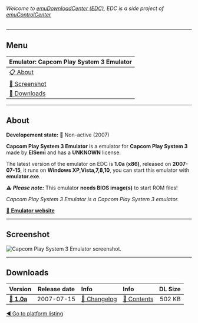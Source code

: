 ###### Welcome to [emuDownloadCenter (EDC)](https://github.com/PhoenixInteractiveNL/emuDownloadCenter/wiki/), EDC is a side project of [emuControlCenter](https://github.com/PhoenixInteractiveNL/emuControlCenter/wiki/)
***
## Menu
| **Emulator: Capcom Play System 3 Emulator** |
|:---------|
| [:clipboard: About](#about) |
| [:sunrise: Screenshot](#screen) |
| [:floppy_disk: Downloads](#downloads) |
***
## About
**Developement state:** :red_circle: Non-active (2007)

**Capcom Play System 3 Emulator** is a emulator for **Capcom Play System 3** made by **ElSemi** and has a **UNKNOWN** license.

The latest version of the emulator on EDC is **1.0a (x86)**, released on **2007-07-15**, it runs on **Windows XP,Vista,7,8,10**, you can start this emulator with **emulator.exe**.

:warning: _**Please note:**_ This emulator **needs BIOS image(s)** to start ROM files!

_Capcom Play System 3 Emulator is a Capcom Play System 3 emulator._

[:link: **Emulator website**](http://nebula.emulatronia.com)
***
## Screenshot
![](https://raw.githubusercontent.com/PhoenixInteractiveNL/emuDownloadCenter/master/hooks/cps3emulator/emulator_screen_01.jpg "Capcom Play System 3 Emulator screenshot.")
***
## Downloads
| Version  | Release date  | Info       | Info       | DL Size    |
|:---------|:-------------:|:-----------|:-----------|-----------:|
| [:floppy_disk: **1.0a**](https://github.com/PhoenixInteractiveNL/edc-repo0007/raw/master/cps3emulator/1.0a.7z) | 2007-07-15 | [:page_facing_up: Changelog](https://github.com/PhoenixInteractiveNL/edc-repo0007/blob/master/cps3emulator/1.0a_changelog.txt) | [:mag_right: Contents](https://github.com/PhoenixInteractiveNL/edc-repo0007/blob/master/cps3emulator/1.0a_contents.txt) | 502 KB |

[:arrow_backward: Go to platform listing](https://github.com/PhoenixInteractiveNL/emuDownloadCenter/wiki/EDC-Platform-List)
